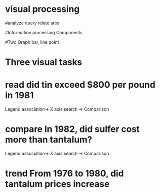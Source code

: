 
# visual processing

#analyze query
relate area

#Information processing Components


#Two Graph
bar, line point


# Three visual tasks

# read        did tin exceed $800 per pound in 1981

Legend association-> X axis search -> Comparison

# compare     In 1982, did sulfer cost more than tantalum?

Legend association-> X axis search  -> Comparison

# trend       From 1976 to 1980, did tantalum prices increase

